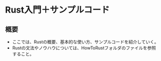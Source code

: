 # Rust入門＋サンプルコード
## 概要
- ここでは、Rustの概要、基本的な使い方、サンプルコードを紹介していく。
- Rustの文法やノウハウについては、HowToRustフォルダのファイルを参照すること。